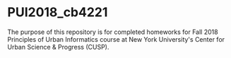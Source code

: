 # PUI2018_cb4221

The purpose of this repository is for completed homeworks for Fall 2018 Principles of Urban Informatics course at New York University's 
Center for Urban Science & Progress (CUSP). 
